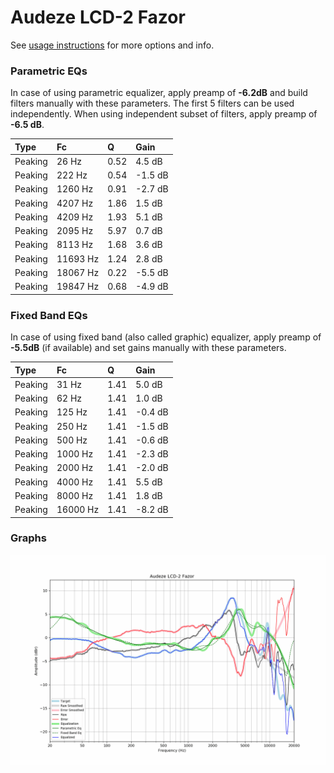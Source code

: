 # Audeze LCD-2 Fazor
See [usage instructions](https://github.com/jaakkopasanen/AutoEq#usage) for more options and info.

### Parametric EQs
In case of using parametric equalizer, apply preamp of **-6.2dB** and build filters manually
with these parameters. The first 5 filters can be used independently.
When using independent subset of filters, apply preamp of **-6.5 dB**.

| Type    | Fc       |    Q | Gain    |
|:--------|:---------|:-----|:--------|
| Peaking | 26 Hz    | 0.52 | 4.5 dB  |
| Peaking | 222 Hz   | 0.54 | -1.5 dB |
| Peaking | 1260 Hz  | 0.91 | -2.7 dB |
| Peaking | 4207 Hz  | 1.86 | 1.5 dB  |
| Peaking | 4209 Hz  | 1.93 | 5.1 dB  |
| Peaking | 2095 Hz  | 5.97 | 0.7 dB  |
| Peaking | 8113 Hz  | 1.68 | 3.6 dB  |
| Peaking | 11693 Hz | 1.24 | 2.8 dB  |
| Peaking | 18067 Hz | 0.22 | -5.5 dB |
| Peaking | 19847 Hz | 0.68 | -4.9 dB |

### Fixed Band EQs
In case of using fixed band (also called graphic) equalizer, apply preamp of **-5.5dB**
(if available) and set gains manually with these parameters.

| Type    | Fc       |    Q | Gain    |
|:--------|:---------|:-----|:--------|
| Peaking | 31 Hz    | 1.41 | 5.0 dB  |
| Peaking | 62 Hz    | 1.41 | 1.0 dB  |
| Peaking | 125 Hz   | 1.41 | -0.4 dB |
| Peaking | 250 Hz   | 1.41 | -1.5 dB |
| Peaking | 500 Hz   | 1.41 | -0.6 dB |
| Peaking | 1000 Hz  | 1.41 | -2.3 dB |
| Peaking | 2000 Hz  | 1.41 | -2.0 dB |
| Peaking | 4000 Hz  | 1.41 | 5.5 dB  |
| Peaking | 8000 Hz  | 1.41 | 1.8 dB  |
| Peaking | 16000 Hz | 1.41 | -8.2 dB |

### Graphs
![](./Audeze%20LCD-2%20Fazor.png)
